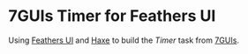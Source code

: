 # 7GUIs Timer for Feathers UI

Using [Feathers UI](https://feathersui.com/) and [Haxe](https://haxe.org/) to build the _Timer_ task from [7GUIs](https://eugenkiss.github.io/7guis).
